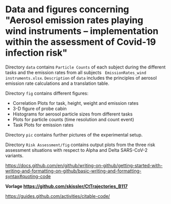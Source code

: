 # Data and figures concerning "Aerosol emission rates playing wind instruments – implementation within the assessment of Covid-19 infection risk"


Directory `data` contains `Particle Counts` of each subject during the different tasks and the emission rates from all subjects `
EmissionRates_wind instruments.xlsx`. `Description` of `data` includes the principles of aerosol emission rate calculations and a translation table.

Directory `fig` contains different figures:
- Correlation Plots for task, height, weight and emission rates 
- 3-D figure of probe cabin
- Histograms for aerosol particle sizes from different tasks
- Plots for particle counts (time resolution and count event)
- Task Plots for emission rates

Directory `pic` contains further pictures of the experimental setup.

Directory `Risk Assessment/fig` contains output plots from the three risk assessment situations with respect to Alpha and Delta SARS-CoV-2 variants.

https://docs.github.com/en/github/writing-on-github/getting-started-with-writing-and-formatting-on-github/basic-writing-and-formatting-syntax#quoting-code

<b>Vorlage https://github.com/skissler/CtTrajectories_B117 </b>

https://guides.github.com/activities/citable-code/

